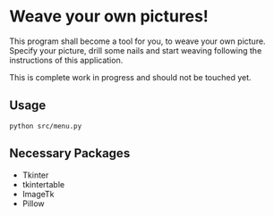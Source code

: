 # Weave your own pictures!

This program shall become a tool for you, to weave your own picture. Specify your picture, drill some nails and start weaving following the instructions of this application.

This is complete work in progress and should not be touched yet.

## Usage

`python src/menu.py`

## Necessary Packages

- Tkinter
- tkintertable
- ImageTk
- Pillow
